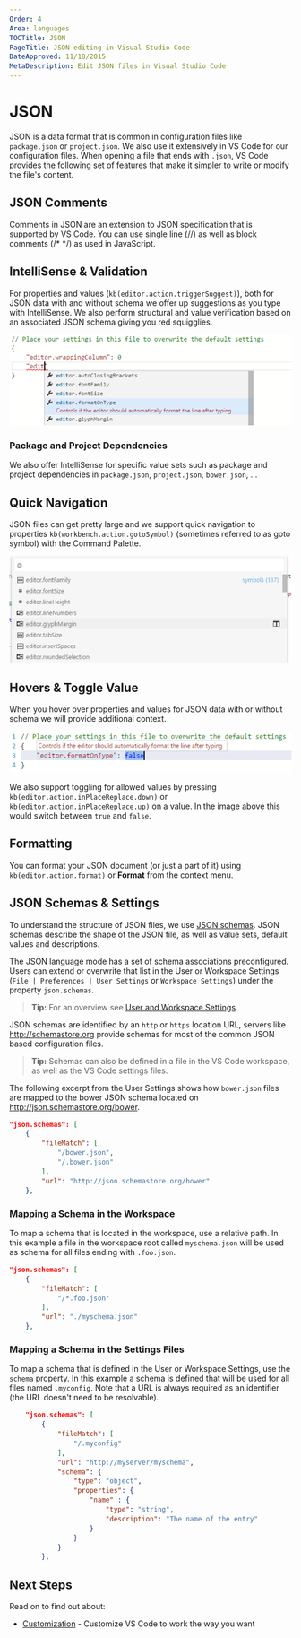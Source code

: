 ```yaml
---
Order: 4
Area: languages
TOCTitle: JSON
PageTitle: JSON editing in Visual Studio Code
DateApproved: 11/18/2015
MetaDescription: Edit JSON files in Visual Studio Code
---
```


# JSON
JSON is a data format that is common in configuration files like `package.json` or `project.json`. We also use it extensively in VS Code for our configuration files.  When opening a file that ends with `.json`, VS Code provides the following set of features that make it simpler to write or modify the file's content.

## JSON Comments
Comments in JSON are an extension to JSON specification that is supported by VS Code. You can use single line (//) as well as block comments (/* */) as used in JavaScript.


## IntelliSense & Validation
For properties and values (`kb(editor.action.triggerSuggest)`), both for JSON data with and without schema we offer up suggestions as you type with IntelliSense.   We also perform structural and value verification based on an associated JSON schema giving you red squigglies.

![IntelliSense](images/json/intellisense.png)


### Package and Project Dependencies
We also offer IntelliSense for specific value sets such as package and project dependencies in `package.json`, `project.json`, `bower.json`, ...


## Quick Navigation
JSON files can get pretty large and we support quick navigation to properties `kb(workbench.action.gotoSymbol)` (sometimes referred to as goto symbol) with the Command Palette.

![Goto Symbol](images/json/gotosymbol.png)



## Hovers & Toggle Value
When you hover over properties and values for JSON data with or without schema we will provide additional context.

![Hover and Toggle](images/json/hoverandtoggle.png)

We also support toggling for allowed values by pressing `kb(editor.action.inPlaceReplace.down)` or `kb(editor.action.inPlaceReplace.up)` on a value.  In the image above this would switch between `true` and `false`.

## Formatting
You can format your JSON document (or just a part of it) using `kb(editor.action.format)` or **Format** from the context menu.

## JSON Schemas & Settings
To understand the structure of JSON files, we use [JSON schemas](http://spacetelescope.github.io/understanding-json-schema/). JSON schemas describe the shape of the JSON file, as well as value sets, default values and descriptions.

The JSON language mode has a set of schema associations preconfigured. Users can extend or overwrite that list in the User or Workspace Settings (`File | Preferences | User Settings` or `Workspace Settings`) under the property `json.schemas`.

>**Tip:** For an overview see [User and Workspace Settings](/docs/customization/userandworkspace.md).

JSON schemas are identified by an `http` or `https` location URL, servers like http://schemastore.org provide schemas for most of the common JSON based configuration files.

>**Tip:** Schemas can also be defined in a file in the VS Code workspace, as well as the VS Code settings files.

The following excerpt from the User Settings shows how `bower.json` files are mapped to the bower JSON schema located on http://json.schemastore.org/bower.
```json
"json.schemas": [
	{
		"fileMatch": [
			"/bower.json",
			"/.bower.json"
		],
		"url": "http://json.schemastore.org/bower"
	},
```

### Mapping a Schema in the Workspace
To map a schema that is located in the workspace, use a relative path. In this example a file in the workspace root called `myschema.json` will be used as schema for all files ending with `.foo.json`.

```json
"json.schemas": [
	{
		"fileMatch": [
			"/*.foo.json"
		],
		"url": "./myschema.json"
	},
```

### Mapping a Schema in the Settings Files
To map a schema that is defined in the User or Workspace Settings, use the `schema` property. In this example a schema is defined that will be used for all files named `.myconfig`. Note that a URL is always required as an identifier (the URL doesn't need to be resolvable).

```json
	"json.schemas": [
		{
			"fileMatch": [
				"/.myconfig"
			],
			"url": "http://myserver/myschema",
			"schema": {
				"type": "object",
				"properties": {
					"name" : {
						"type": "string",
						"description": "The name of the entry"
					}
				}
			}
		},
```

## Next Steps
Read on to find out about:

* [Customization](/docs/customization/overview.md) - Customize VS Code to work the way you want
